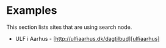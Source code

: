 # Examples
This section lists sites that are using search node.

* ULF i Aarhus - [http://ulfiaarhus.dk/dagtilbud][ulfiaarhus]
